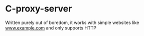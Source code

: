 # C-proxy-server
Written purely out of boredom, it works with simple websites like www.example.com and only supports HTTP
